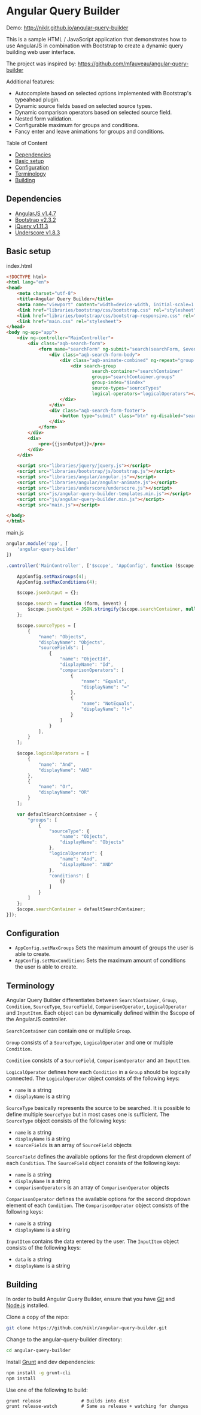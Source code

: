 Angular Query Builder
=========

Demo: http://niklr.github.io/angular-query-builder

This is a sample HTML / JavaScript application that demonstrates how to use AngularJS in combination with Bootstrap to create a dynamic query building web user interface.

The project was inspired by: https://github.com/mfauveau/angular-query-builder

Additional features:
* Autocomplete based on selected options implemented with Bootstrap's typeahead plugin.
* Dynamic source fields based on selected source types.
* Dynamic comparison operators based on selected source field.
* Nested form validation.
* Configurable maximum for groups and conditions.
* Fancy enter and leave animations for groups and conditions.

Table of Content
* [Dependencies](#dependencies)
* [Basic setup](#basic_setup)
* [Configuration](#configuration)
* [Terminology](#terminology)
* [Building](#building)

## Dependencies <a name="dependencies"></a>

* [AngularJS v1.4.7](https://angularjs.org/)
* [Bootstrap v2.3.2](http://getbootstrap.com/2.3.2)
* [jQuery v1.11.3](https://jquery.com/)
* [Underscore v1.8.3](http://underscorejs.org/)

## Basic setup <a name="basic_setup"></a>

index.html

```html
<!DOCTYPE html>
<html lang="en">
<head>
    <meta charset="utf-8">
    <title>Angular Query Builder</title>
    <meta name="viewport" content="width=device-width, initial-scale=1.0">
    <link href="libraries/bootstrap/css/bootstrap.css" rel="stylesheet">
    <link href="libraries/bootstrap/css/bootstrap-responsive.css" rel="stylesheet">
    <link href="main.css" rel="stylesheet">
</head>
<body ng-app="app">
    <div ng-controller="MainController">
        <div class="aqb-search-form">
            <form name="searchForm" ng-submit="search(searchForm, $event)">
                <div class="aqb-search-form-body">
                    <div class="aqb-animate-combined" ng-repeat="group in searchContainer.groups | orderBy:'index'">
                        <div search-group
                                search-container="searchContainer"
                                groups="searchContainer.groups"
                                group-index="$index"
                                source-types="sourceTypes"
                                logical-operators="logicalOperators"></div>
                    </div>
                </div>
                <div class="aqb-search-form-footer">
                    <button type="submit" class="btn" ng-disabled="searchForm.$invalid">Search</button>
                </div>
            </form>
        </div>
        <div>
            <pre>{{jsonOutput}}</pre>
        </div>        
    </div>

    <script src="libraries/jquery/jquery.js"></script>
    <script src="libraries/bootstrap/js/bootstrap.js"></script>
    <script src="libraries/angular/angular.js"></script>
    <script src="libraries/angular/angular-animate.js"></script>
    <script src="libraries/underscore/underscore.js"></script>
    <script src="js/angular-query-builder-templates.min.js"></script>
    <script src="js/angular-query-builder.min.js"></script>
    <script src="main.js"></script>

</body>
</html>
```

main.js

```js
angular.module('app', [
    'angular-query-builder'
])

.controller('MainController', ['$scope', 'AppConfig', function ($scope, AppConfig) {

    AppConfig.setMaxGroups(4);
    AppConfig.setMaxConditions(4);

    $scope.jsonOutput = {};

    $scope.search = function (form, $event) {
        $scope.jsonOutput = JSON.stringify($scope.searchContainer, null, 4);
    };

    $scope.sourceTypes = [
        {
            "name": "Objects",
            "displayName": "Objects",
            "sourceFields": [
                {
                    "name": "ObjectId",
                    "displayName": "Id",
                    "comparisonOperators": [
                        {
                            "name": "Equals",
                            "displayName": "="
                        },
                        {
                            "name": "NotEquals",
                            "displayName": "!="
                        }
                    ]
                }
            ],
        }
    ];

    $scope.logicalOperators = [
        {
            "name": "And",
            "displayName": "AND"
        },
        {
            "name": "Or",
            "displayName": "OR"
        }
    ];

    var defaultSearchContainer = {
        "groups": [
            {
                "sourceType": {
                    "name": "Objects",
                    "displayName": "Objects"
                },
                "logicalOperator": {
                    "name": "And",
                    "displayName": "AND"
                },                
                "conditions": [
                    {}
                ]
            }
        ]
    };
    $scope.searchContainer = defaultSearchContainer;
}]);
```

## Configuration <a name="configuration"></a>

* `AppConfig.setMaxGroups` Sets the maximum amount of groups the user is able to create.
* `AppConfig.setMaxConditions` Sets the maximum amount of conditions the user is able to create.

## Terminology <a name="terminology"></a>

Angular Query Builder differentiates between `SearchContainer`, `Group`, `Condition`, `SourceType`, `SourceField`, `ComparisonOperator`, `LogicalOperator` and `InputItem`. Each object can be dynamically defined within the $scope of the AngularJS controller.

`SearchContainer` can contain one or multiple `Group`.

`Group` consists of a `SourceType`, `LogicalOperator` and one or multiple `Condition`.

`Condition` consists of a `SourceField`, `ComparisonOperator` and an `InputItem`.

`LogicalOperator` defines how each `Condition` in a `Group` should be logically connected. The `LogicalOperator` object consists of the following keys:

- `name` is a string
- `displayName` is a string

`SourceType` basically represents the source to be searched. It is possible to define multiple `SourceType` but in most cases one is sufficient. The `SourceType` object consists of the following keys:

- `name` is a string
- `displayName` is a string
- `sourceFields` is an array of `SourceField` objects

`SourceField` defines the available options for the first dropdown element of each `Condition`. The `SourceField` object consists of the following keys:

- `name` is a string
- `displayName` is a string
- `comparisonOperators` is an array of `ComparisonOperator` objects

`ComparisonOperator` defines the available options for the second dropdown element of each `Condition`. The `ComparisonOperator` object consists of the following keys:

- `name` is a string
- `displayName` is a string

`InputItem` contains the data entered by the user. The `InputItem` object consists of the following keys:

- `data` is a string
- `displayName` is a string

## Building <a name="building"></a>

In order to build Angular Query Builder, ensure that you have [Git](https://git-scm.com/downloads) and [Node.js](https://nodejs.org/) installed.

Clone a copy of the repo:

```bash
git clone https://github.com/niklr/angular-query-builder.git
```

Change to the angular-query-builder directory:

```bash
cd angular-query-builder
```

Install [Grunt](https://gruntjs.com/) and dev dependencies:

```bash
npm install -g grunt-cli
npm install
```

Use one of the following to build:

```
grunt release               # Builds into dist
grunt release-watch         # Same as release + watching for changes
```
